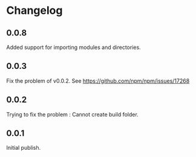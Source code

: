 # Changelog

## 0.0.8
Added support for importing modules and directories.

## 0.0.3
Fix the problem of v0.0.2.
See https://github.com/npm/npm/issues/17268

## 0.0.2
Trying to fix the problem : Cannot create build folder.

## 0.0.1
Initial publish.
